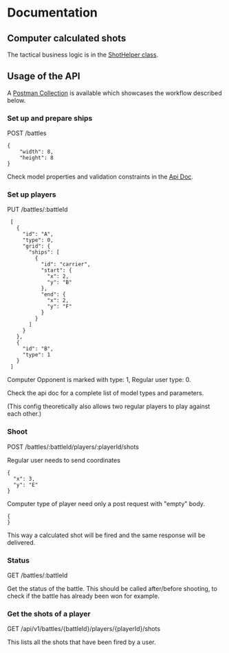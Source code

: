 # Documentation

## Computer calculated shots

The tactical business logic is in the [ShotHelper class](../src/Helper/ShotHelper.php).


## Usage of the API

A [Postman Collection](Battle_Ship_postman_collection.json) is available which showcases the workflow described below.

### Set up and prepare ships

POST /battles

    {
        "width": 8,
        "height": 8
    }

Check model properties and validation constraints in the [Api Doc](/api/doc). 

### Set up players

PUT /battles/:battleId

     [
       {
         "id": "A",
         "type": 0,
         "grid": {
           "ships": [
             {
               "id": "carrier",
               "start": {
                 "x": 2,
                 "y": "B"
               },
               "end": {
                 "x": 2,
                 "y": "F"
               }
             }
           ]
         }
       },
       {
         "id": "B",
         "type": 1
       }
     ] 

Computer Opponent is marked with type: 1, Regular user type: 0.

Check the api doc for a complete list of model types and parameters.

(This config theoretically also allows two regular players to play against each other.)

### Shoot

POST /battles/:battleId/players/:playerId/shots

Regular user needs to send coordinates

    {
      "x": 3,
      "y": "E"
    }
    
Computer type of player need only a post request with "empty" body. 

    {
    }
    
This way a calculated shot will be fired and the same response will be delivered.

### Status

GET /battles/:battleId

Get the status of the battle. This should be called after/before shooting, 
to check if the battle has already been won for example. 


### Get the shots of a player

GET /api/v1/battles/{battleId}/players/{playerId}/shots

This lists all the shots that have been fired by a user.
